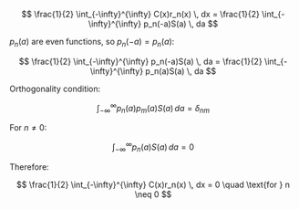 $$
\frac{1}{2} \int_{-\infty}^{\infty} C(x)r_n(x) \, dx = \frac{1}{2} \int_{-\infty}^{\infty} p_n(-a)S(a) \, da
$$

$p_n(a)$ are even functions, so $p_n(-a) = p_n(a)$:

$$
\frac{1}{2} \int_{-\infty}^{\infty} p_n(-a)S(a) \, da = \frac{1}{2} \int_{-\infty}^{\infty} p_n(a)S(a) \, da
$$

Orthogonality condition:

$$
\int_{-\infty}^{\infty} p_n(a)p_m(a)S(a) \, da = \delta_{nm}
$$

For $n \neq 0$:

$$
\int_{-\infty}^{\infty} p_n(a)S(a) \, da = 0
$$

Therefore:

$$
\frac{1}{2} \int_{-\infty}^{\infty} C(x)r_n(x) \, dx = 0 \quad \text{for } n \neq 0
$$

